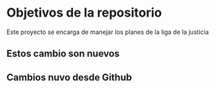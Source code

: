 # Objetivos de la repositorio

Este proyecto se encarga de manejar los planes de la liga de la justicia

## Estos cambio son nuevos

## Cambios nuvo desde Github

